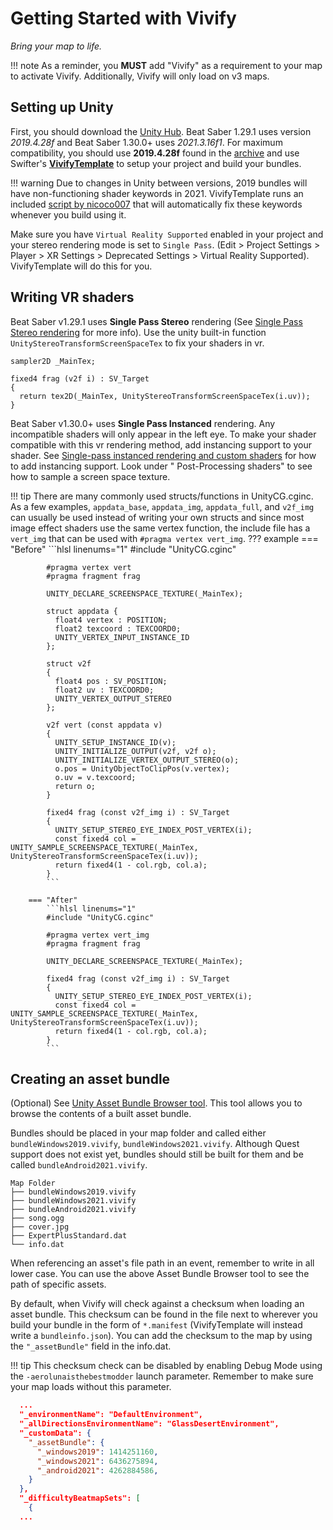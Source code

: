 # Getting Started with Vivify

*Bring your map to life.*

!!! note
    As a reminder, you **MUST** add "Vivify" as a requirement to your map to activate Vivify. Additionally, Vivify will only load on v3 maps.

## Setting up Unity

First, you should download the [Unity Hub](https://unity3d.com/get-unity/download). Beat Saber 1.29.1 uses version
*2019.4.28f* and Beat Saber 1.30.0+ uses *2021.3.16f1*. For maximum compatibility, you should use **2019.4.28f** found in
the [archive](https://unity3d.com/get-unity/download/archive) and use Swifter's **[VivifyTemplate](https://github.com/Swifter1243/VivifyTemplate)** to setup your project and build your
bundles.

!!! warning
    Due to changes in Unity between versions, 2019 bundles will have non-functioning shader keywords in 2021. VivifyTemplate runs an included [script by nicoco007](https://github.com/nicoco007/AssetBundleLoadingTools/blob/shader-keyword-rewriter/ShaderKeywordRewriter/Program.cs) that will automatically fix these keywords whenever you build using it.

Make sure you have `Virtual Reality Supported` enabled in your project and your stereo rendering mode is set to `Single Pass`. (Edit > Project Settings > Player > XR Settings > Deprecated Settings > Virtual Reality Supported). VivifyTemplate will do this for you.

## Writing VR shaders

Beat Saber v1.29.1 uses **Single Pass Stereo** rendering (See [Single Pass Stereo rendering](https://docs.unity3d.com/2019.4/Documentation/Manual/SinglePassStereoRendering.html) for more info). Use the unity
built-in function `UnityStereoTransformScreenSpaceTex` to fix your shaders in vr.

```hlsl
sampler2D _MainTex;

fixed4 frag (v2f i) : SV_Target
{
  return tex2D(_MainTex, UnityStereoTransformScreenSpaceTex(i.uv));
}
```

Beat Saber v1.30.0+ uses **Single Pass Instanced** rendering. Any incompatible shaders will only appear in the left eye. To
make your shader compatible with this vr rendering method, add instancing support to your shader.
See [Single-pass instanced rendering and custom shaders](https://docs.unity3d.com/Manual/SinglePassInstancing.html) for how to add instancing support. Look under "
Post-Processing shaders" to see how to sample a screen space texture.

!!! tip
    There are many commonly used structs/functions in UnityCG.cginc. As a few examples, `appdata_base`, `appdata_img`, `appdata_full`, and `v2f_img` can usually be used instead of writing your own structs and since most image effect shaders use the same vertex function, the include file has a `vert_img` that can be used with `#pragma vertex vert_img`.
    ??? example
        === "Before"
            ```hlsl linenums="1"
            #include "UnityCG.cginc"

            #pragma vertex vert
            #pragma fragment frag

            UNITY_DECLARE_SCREENSPACE_TEXTURE(_MainTex);

            struct appdata {
              float4 vertex : POSITION;
              float2 texcoord : TEXCOORD0;
              UNITY_VERTEX_INPUT_INSTANCE_ID
            };

            struct v2f
            {
              float4 pos : SV_POSITION;
              float2 uv : TEXCOORD0;
              UNITY_VERTEX_OUTPUT_STEREO
            };

            v2f vert (const appdata v)
            {
              UNITY_SETUP_INSTANCE_ID(v);
              UNITY_INITIALIZE_OUTPUT(v2f, v2f o);
              UNITY_INITIALIZE_VERTEX_OUTPUT_STEREO(o);
              o.pos = UnityObjectToClipPos(v.vertex);
              o.uv = v.texcoord;
              return o;
            }

            fixed4 frag (const v2f_img i) : SV_Target
            {
              UNITY_SETUP_STEREO_EYE_INDEX_POST_VERTEX(i);
              const fixed4 col = UNITY_SAMPLE_SCREENSPACE_TEXTURE(_MainTex, UnityStereoTransformScreenSpaceTex(i.uv));
              return fixed4(1 - col.rgb, col.a);
            }
            ```

        === "After"
            ```hlsl linenums="1"
            #include "UnityCG.cginc"

            #pragma vertex vert_img
            #pragma fragment frag

            UNITY_DECLARE_SCREENSPACE_TEXTURE(_MainTex);

            fixed4 frag (const v2f_img i) : SV_Target
            {
              UNITY_SETUP_STEREO_EYE_INDEX_POST_VERTEX(i);
              const fixed4 col = UNITY_SAMPLE_SCREENSPACE_TEXTURE(_MainTex, UnityStereoTransformScreenSpaceTex(i.uv));
              return fixed4(1 - col.rgb, col.a);
            }
            ```

## Creating an asset bundle

(Optional) See [Unity Asset Bundle Browser tool](https://docs.unity3d.com/2019.4/Documentation/Manual/AssetBundles-Browser.html). This tool allows you to browse the contents of
a built asset bundle.

Bundles should be placed in your map folder and called either `bundleWindows2019.vivify`, `bundleWindows2021.vivify`. Although Quest
support does not exist yet, bundles should still be built for them and be called `bundleAndroid2021.vivify`.

```
Map Folder
├── bundleWindows2019.vivify
├── bundleWindows2021.vivify
├── bundleAndroid2021.vivify
├── song.ogg
├── cover.jpg
├── ExpertPlusStandard.dat
└── info.dat
```

When referencing an asset's file path in an event, remember to write in all lower case. You can use the above Asset
Bundle Browser tool to see the path of specific assets.

By default, when Vivify will check against a checksum when loading an asset bundle. This checksum can be found in the file next to wherever you build your bundle in the form of `*.manifest` (VivifyTemplate will instead write a `bundleinfo.json`). You can add the checksum to the map by using the `"_assetBundle"` field in the info.dat.

!!! tip
    This checksum check can be disabled by enabling Debug Mode using the `-aerolunaisthebestmodder` launch parameter. Remember to make sure your map loads without this parameter.

```json
  ...
  "_environmentName": "DefaultEnvironment",
  "_allDirectionsEnvironmentName": "GlassDesertEnvironment",
  "_customData": {
    "_assetBundle": {
      "_windows2019": 1414251160,
      "_windows2021": 6436275894,
      "_android2021": 4262884586,
    }
  },
  "_difficultyBeatmapSets": [
    {
  ...
```
